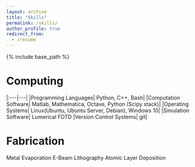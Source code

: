 ```yaml
---
layout: archive
title: "Skills"
permalink: /skills/
author_profile: true
redirect_from:
  - /resume
---
```


{% include base_path %}

Computing
======
|:---|---|
|Programming Languages| Python, C++, Bash|
|Computation Software| Matlab, Mathematica, Octave, Python (Scipy stack)|
|Operating Systems| Linux(Ubuntu, Ubuntu Server, Debian), Windows 10|
|Simulation Software| Lumerical FDTD
|Version Control Systems| git|

Fabrication
======

Metal Evaporation
E-Beam Lithography
Atomic Layer Deposition

